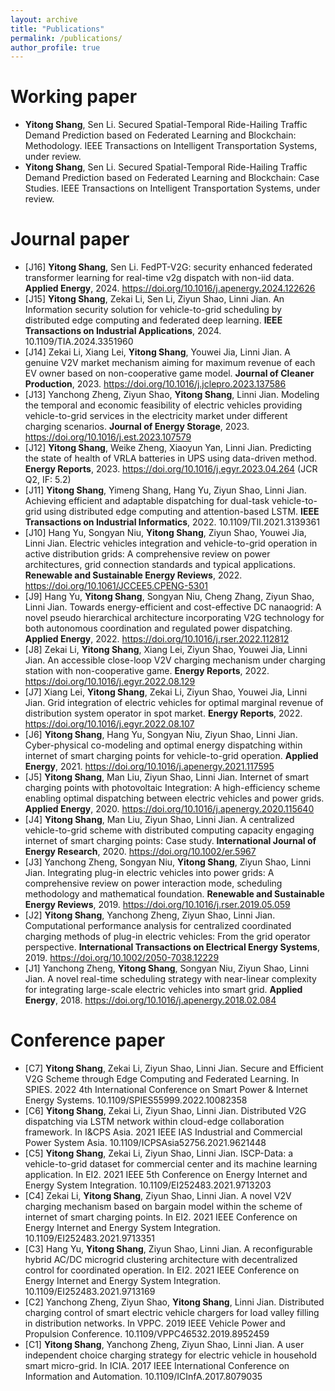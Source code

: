```yaml
---
layout: archive
title: "Publications"
permalink: /publications/
author_profile: true
---
```


<!-- 
{% if site.author.googlescholar %}
  <div class="wordwrap">You can also find my articles on <a href="{{site.author.googlescholar}}">my Google Scholar profile</a>.</div>
{% endif %}

{% include base_path %}

{% for post in site.publications reversed %}
  {% include archive-single.html %}
{% endfor %}
-->


Working paper
=======
- **Yitong Shang**, Sen Li. Secured Spatial-Temporal Ride-Hailing Traffic Demand Prediction based on Federated Learning and Blockchain: Methodology. IEEE Transactions on Intelligent Transportation Systems, under review.
- **Yitong Shang**, Sen Li.  Secured Spatial-Temporal Ride-Hailing Traffic Demand Prediction based on Federated Learning and Blockchain: Case Studies. IEEE Transactions on Intelligent Transportation Systems, under review.


Journal paper
=======
- [J16]	**Yitong Shang**, Sen Li. FedPT-V2G: security enhanced federated transformer learning for real-time v2g dispatch with non-iid data. **Applied Energy**, 2024. https://doi.org/10.1016/j.apenergy.2024.122626
- [J15]	**Yitong Shang**, Zekai Li, Sen Li, Ziyun Shao, Linni Jian. An Information security solution for vehicle-to-grid scheduling by distributed edge computing and federated deep learning. **IEEE Transactions on Industrial Applications**, 2024. 10.1109/TIA.2024.3351960
- [J14]	Zekai Li, Xiang Lei, **Yitong Shang**, Youwei Jia, Linni Jian. A genuine V2V market mechanism aiming for maximum revenue of each EV owner based on non-cooperative game model. **Journal of Cleaner Production**, 2023. https://doi.org/10.1016/j.jclepro.2023.137586
- [J13]	Yanchong Zheng, Ziyun Shao, **Yitong Shang**, Linni Jian. Modeling the temporal and economic feasibility of electric vehicles providing vehicle-to-grid services in the electricity market under different charging scenarios. **Journal of Energy Storage**, 2023. https://doi.org/10.1016/j.est.2023.107579
- [J12]	**Yitong Shang**, Weike Zheng, Xiaoyun Yan, Linni Jian. Predicting the state of health of VRLA batteries in UPS using data-driven method. **Energy Reports**, 2023. https://doi.org/10.1016/j.egyr.2023.04.264 (JCR Q2, IF: 5.2)
- [J11]	**Yitong Shang**, Yimeng Shang, Hang Yu, Ziyun Shao, Linni Jian. Achieving efficient and adaptable dispatching for dual-task vehicle-to-grid using distributed edge computing and attention-based LSTM. **IEEE Transactions on Industrial Informatics**, 2022. 10.1109/TII.2021.3139361
- [J10]	Hang Yu, Songyan Niu, **Yitong Shang**, Ziyun Shao, Youwei Jia, Linni Jian. Electric vehicles integration and vehicle-to-grid operation in active distribution grids: A comprehensive review on power architectures, grid connection standards and typical applications. **Renewable and Sustainable Energy Reviews**, 2022. https://doi.org/10.1061/JCCEE5.CPENG-5301
- [J9]	Hang Yu, **Yitong Shang**, Songyan Niu, Cheng Zhang, Ziyun Shao, Linni Jian. Towards energy-efficient and cost-effective DC nanaogrid: A novel pseudo hierarchical architecture incorporating V2G technology for both autonomous coordination and regulated power dispatching. **Applied Energy**, 2022. https://doi.org/10.1016/j.rser.2022.112812
- [J8]	Zekai Li, **Yitong Shang**, Xiang Lei, Ziyun Shao, Youwei Jia, Linni Jian. An accessible close-loop V2V charging mechanism under charging station with non-cooperative game. **Energy Reports**, 2022. https://doi.org/10.1016/j.egyr.2022.08.129
- [J7]	Xiang Lei, **Yitong Shang**, Zekai Li, Ziyun Shao, Youwei Jia, Linni Jian. Grid integration of electric vehicles for optimal marginal revenue of distribution system operator in spot market. **Energy Reports**, 2022. https://doi.org/10.1016/j.egyr.2022.08.107
- [J6]	**Yitong Shang**, Hang Yu, Songyan Niu, Ziyun Shao, Linni Jian. Cyber-physical co-modeling and optimal energy dispatching within internet of smart charging points for vehicle-to-grid operation. **Applied Energy**, 2021. https://doi.org/10.1016/j.apenergy.2021.117595
- [J5]	**Yitong Shang**, Man Liu, Ziyun Shao, Linni Jian. Internet of smart charging points with photovoltaic Integration: A high-efficiency scheme enabling optimal dispatching between electric vehicles and power grids. **Applied Energy**, 2020. https://doi.org/10.1016/j.apenergy.2020.115640
- [J4]	**Yitong Shang**, Man Liu, Ziyun Shao, Linni Jian. A centralized vehicle-to-grid scheme with distributed computing capacity engaging internet of smart charging points: Case study. **International Journal of Energy Research**, 2020. https://doi.org/10.1002/er.5967
- [J3]	Yanchong Zheng, Songyan Niu, **Yitong Shang**, Ziyun Shao, Linni Jian. Integrating plug-in electric vehicles into power grids: A comprehensive review on power interaction mode, scheduling methodology and mathematical foundation. **Renewable and Sustainable Energy Reviews**, 2019. https://doi.org/10.1016/j.rser.2019.05.059
- [J2] **Yitong Shang**, Yanchong Zheng, Ziyun Shao, Linni Jian. Computational performance analysis for centralized coordinated charging methods of plug-in electric vehicles: From the grid operator perspective. **International Transactions on Electrical Energy Systems**, 2019. https://doi.org/10.1002/2050-7038.12229
- [J1] Yanchong Zheng, **Yitong Shang**, Songyan Niu, Ziyun Shao, Linni Jian. A novel real-time scheduling strategy with near-linear complexity for integrating large-scale electric vehicles into smart grid. **Applied Energy**, 2018. https://doi.org/10.1016/j.apenergy.2018.02.084

Conference paper
=======
- [C7]	**Yitong Shang**, Zekai Li, Ziyun Shao, Linni Jian. Secure and Efficient V2G Scheme through Edge Computing and Federated Learning. In SPIES. 2022 4th International Conference on Smart Power & Internet Energy Systems. 10.1109/SPIES55999.2022.10082358
- [C6]	**Yitong Shang**, Zekai Li, Ziyun Shao, Linni Jian. Distributed V2G dispatching via LSTM network within cloud-edge collaboration framework. In I&CPS Asia. 2021 IEEE IAS Industrial and Commercial Power System Asia. 10.1109/ICPSAsia52756.2021.9621448
- [C5]	**Yitong Shang**, Zekai Li, Ziyun Shao, Linni Jian. ISCP-Data: a vehicle-to-grid dataset for commercial center and its machine learning application. In EI2. 2021 IEEE 5th Conference on Energy Internet and Energy System Integration. 10.1109/EI252483.2021.9713203
- [C4]	Zekai Li, **Yitong Shang**, Ziyun Shao, Linni Jian. A novel V2V charging mechanism based on bargain model within the scheme of internet of smart charging points. In EI2. 2021 IEEE Conference on Energy Internet and Energy System Integration. 10.1109/EI252483.2021.9713351
- [C3]	Hang Yu, **Yitong Shang**, Ziyun Shao, Linni Jian. A reconfigurable hybrid AC/DC microgrid clustering architecture with decentralized control for coordinated operation. In EI2. 2021 IEEE Conference on Energy Internet and Energy System Integration. 10.1109/EI252483.2021.9713169
- [C2]	Yanchong Zheng, Ziyun Shao, **Yitong Shang**, Linni Jian. Distributed charging control of smart electric vehicle chargers for load valley filling in distribution networks.  In VPPC. 2019 IEEE Vehicle Power and Propulsion Conference. 10.1109/VPPC46532.2019.8952459
- [C1]	**Yitong Shang**, Yanchong Zheng, Ziyun Shao, Linni Jian. A user independent choice charging strategy for electric vehicle in household smart micro-grid. In ICIA. 2017 IEEE International Conference on Information and Automation. 10.1109/ICInfA.2017.8079035

